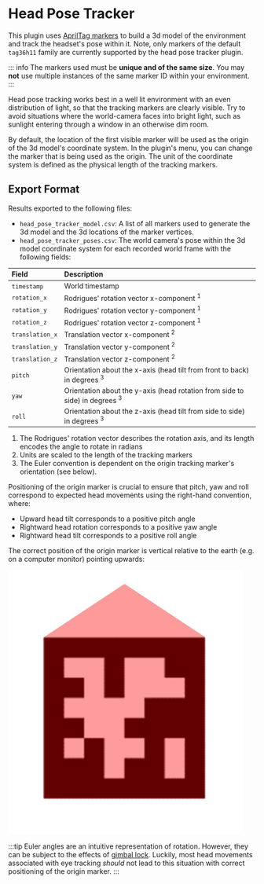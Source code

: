 # Head Pose Tracker

<!-- TODO: Need to provide links to marker downloads. -->

This plugin uses [AprilTag markers](https://april.eecs.umich.edu/software/apriltag.html) to build a 3d model of the environment and track the headset's pose within it. Note, only markers of the default `tag36h11` family are currently 
supported by the head pose tracker plugin.

::: info
The markers used must be **unique and of the same size**. You may **not** use multiple instances of the same marker ID within your environment.
:::

<Youtube src="9x9h98tywFI"/>

Head pose tracking works best in a well lit environment with an even distribution of light, so that the tracking markers are clearly visible. Try to avoid situations where the world-camera faces into bright light, such as sunlight entering through a window in an otherwise dim room.

By default, the location of the first visible marker will be used as the origin of the 3d model's coordinate system. In the plugin's menu, you can change the marker that is being used as the origin. The unit of the coordinate system is defined as the physical length of the tracking markers.

## Export Format
Results exported to the following files:
- `head_pose_tracker_model.csv`: A list of all markers used to generate the 3d model and the 3d locations of the marker vertices.
- `head_pose_tracker_poses.csv`: The world camera's pose within the 3d model coordinate system for each recorded world frame with the following fields:
  
| Field           | Description                                                                            |
|:----------------|:---------------------------------------------------------------------------------------|
| `timestamp`     | World timestamp                                                                        |
| `rotation_x`    | Rodrigues' rotation vector x-component <sup>1</sup>                                     |
| `rotation_y`    | Rodrigues' rotation vector y-component <sup>1</sup>                                     |
| `rotation_z`    | Rodrigues' rotation vector z-component <sup>1</sup>                                     |
| `translation_x` | Translation vector x-component <sup>2</sup>                                            |
| `translation_y` | Translation vector y-component <sup>2</sup>                                            |
| `translation_z` | Translation vector z-component <sup>2</sup>                                            |
| `pitch`         | Orientation about the x-axis (head tilt from front to back) in degrees <sup>3</sup>    |
| `yaw`           | Orientation about the y-axis (head rotation from side to side) in degrees <sup>3</sup> |            
| `roll`          | Orientation about the z-axis (head tilt from side to side) in degrees <sup>3</sup>     |     

1. The Rodrigues' rotation vector describes the rotation axis, and its length encodes the angle to rotate in radians
2. Units are scaled to the length of the tracking markers
3. The Euler convention is dependent on the origin tracking marker's orientation (see below).

Positioning of the origin marker is crucial to ensure that pitch, yaw and roll correspond to expected head movements 
using the right-hand convention, where:
- Upward head tilt corresponds to a positive pitch angle
- Rightward head rotation corresponds to a positive yaw angle
- Rightward head tilt corresponds to a positive roll angle

The correct position of the origin marker is vertical relative to the earth (e.g. on a computer monitor) pointing 
upwards: 

![Head Pose](./pp-hp-marker.jpg)

:::tip
Euler angles are an intuitive representation of rotation. However, they can be subject to the effects of [gimbal lock](https://en.wikipedia.org/wiki/Gimbal_lock). Luckily, most head movements associated with eye tracking *should* not lead to this situation with correct positioning of the origin marker.
:::
